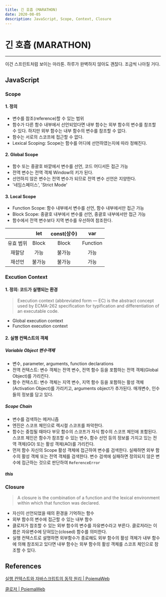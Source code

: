 ```yaml
---
title: 긴 호흡 (MARATHON)
date: 2020-08-05
description: JavaScript, Scope, Context, Closure
---
```


# 긴 호흡 (MARATHON)

---

이건 스프린트처럼 보이는 마라톤. 하루가 완벽하지 않아도 괜찮다. 조금씩 나아질 거다.

## JavaScript

### Scope

#### 1. 정의

- 변수를 참조(reference)할 수 있는 범위
- 함수가 다른 함수 내부에서 선언되었다면 내부 함수는 외부 함수의 변수를 참조할 수 있다. 하지만 외부 함수는 내부 함수의 변수를 참조할 수 없다.
- 함수는 서로의 스코프에 접근할 수 없다.
- Lexical Scoping: Scope는 함수를 어디에 선언하였는지에 따라 정해진다.

#### 2. Global Scope

- 함수 또는 중괄호 바깥에서 변수를 선언, 코드 어디서든 접근 가능
- 전역 변수는 전역 객체 Window의 키가 된다.
- 선언하지 않은 변수는 전역 변수가 되므로 전역 변수 선언은 지양한다.
- '네임스페이스', 'Strict Mode'

#### 3. Local Scope

- Function Scope: 함수 내부에서 변수를 선언, 함수 내부에서만 접근 가능
- Block Scope: 중괄호 내부에서 변수를 선언, 중괄호 내부에서만 접근 가능
- 함수에서 전역 변수보다 지역 변수를 우선하여 참조한다.

|           |  let   | const(상수) |   var    |
| :-------: | :----: | :---------: | :------: |
| 유효 범위 | Block  |    Block    | Function |
|  재할당   |  가능  |   불가능    |   가능   |
|  재선언   | 불가능 |   불가능    |   가능   |

### Excution Context

#### 1. 정의: 코드가 실행되는 환경

> Execution context (abbreviated form — EC) is the abstract concept used by ECMA-262 specification for typification and differentiation of an executable code.

- Global execution context
- Function execution context

#### 2. 실행 컨텍스트의 객체

##### Variable Object 변수객체

- 변수, parameter, arguments, function declarations
- 전역 컨텍스트: 변수 객체는 전역 변수, 전역 함수 등을 포함하는 전역 객체(Global Object)를 가리킨다.
- 함수 컨텍스트: 변수 객체는 지역 변수, 지역 함수 등을 포함하는 활성 객체(Activation Object)를 가리키고, arguments object가 추가된다. 매개변수, 인수들의 정보를 담고 있다.

##### Scope Chain

- 변수를 검색하는 메커니즘
- 엔진은 스코프 체인으로 렉시컬 스코프를 파악한다.
- 함수는 중첩될 때마다 부모 함수의 스코프가 자식 함수의 스코프 체인에 포함된다. 스코프 체인은 함수가 참조할 수 있는 변수, 함수 선언 등의 정보를 가지고 있는 전역 객체(GO) 또는 활성 객체(AO)를 가리킨다.
- 먼저 함수 자신의 Scope 활성 객체에 접근하여 변수를 검색한다. 실패하면 외부 함수의 활성 객체 또는 전역 객체를 검색한다. 변수 검색에 실패하면 정의되지 않은 변수에 접근하는 것으로 판단하여 `ReferenceError`

##### this

### Closure

> A closure is the combination of a function and the lexical environment within which that function was declared.

- 자신이 선언되었을 때의 환경을 기억하는 함수
- 외부 함수의 변수에 접근할 수 있는 내부 함수
- 클로저가 참조할 수 있는 외부 함수의 변수를 자유변수라고 부른다. 클로저라는 이름은 자유변수에 닫혀있는(closed) 함수를 의미한다.
- 실행 컨텍스트로 설명하면 외부함수가 종료해도 외부 함수의 활성 객체가 내부 함수에 의해 참조되고 있다면 내부 함수는 외부 함수의 활성 객체를 스코프 체인으로 참조할 수 있다.

## References

[실행 컨텍스트와 자바스크립트의 동작 원리 | PoiemaWeb](https://poiemaweb.com/js-execution-context)

[클로저 | PoiemaWeb](https://poiemaweb.com/js-closure)
